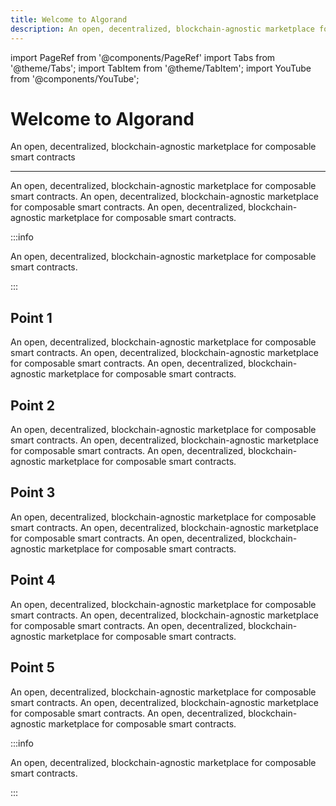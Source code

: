 ```yaml
---
title: Welcome to Algorand
description: An open, decentralized, blockchain-agnostic marketplace for composable smart contracts
---
```


import PageRef from '@components/PageRef'
import Tabs from '@theme/Tabs';
import TabItem from '@theme/TabItem';
import YouTube from '@components/YouTube';

# Welcome to Algorand

An open, decentralized, blockchain-agnostic marketplace for composable smart contracts

---

An open, decentralized, blockchain-agnostic marketplace for composable smart contracts. An open, decentralized, blockchain-agnostic marketplace for composable smart contracts. An open, decentralized, blockchain-agnostic marketplace for composable smart contracts.

:::info

An open, decentralized, blockchain-agnostic marketplace for composable smart contracts.

:::

## Point 1

An open, decentralized, blockchain-agnostic marketplace for composable smart contracts. An open, decentralized, blockchain-agnostic marketplace for composable smart contracts. An open, decentralized, blockchain-agnostic marketplace for composable smart contracts.

## Point 2

An open, decentralized, blockchain-agnostic marketplace for composable smart contracts. An open, decentralized, blockchain-agnostic marketplace for composable smart contracts. An open, decentralized, blockchain-agnostic marketplace for composable smart contracts.

## Point 3

An open, decentralized, blockchain-agnostic marketplace for composable smart contracts. An open, decentralized, blockchain-agnostic marketplace for composable smart contracts. An open, decentralized, blockchain-agnostic marketplace for composable smart contracts.

## Point 4

An open, decentralized, blockchain-agnostic marketplace for composable smart contracts. An open, decentralized, blockchain-agnostic marketplace for composable smart contracts. An open, decentralized, blockchain-agnostic marketplace for composable smart contracts.

## Point 5

An open, decentralized, blockchain-agnostic marketplace for composable smart contracts. An open, decentralized, blockchain-agnostic marketplace for composable smart contracts. An open, decentralized, blockchain-agnostic marketplace for composable smart contracts.

:::info

An open, decentralized, blockchain-agnostic marketplace for composable smart contracts.

:::
